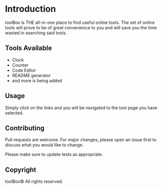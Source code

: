 # Introduction

toolBox is THE all-in-one place to find useful online tools. The set of online tools will prove to be of great convenience to you and will save you the time wasted in searching said tools.

## Tools Available
- Clock
- Counter
- Code Editor
- README generator
- and more is being added

## Usage

Simply click on the links and you will be navigated to the tool page you have selected.

## Contributing

Pull requests are welcome. For major changes, please open an issue first
to discuss what you would like to change.

Please make sure to update tests as appropriate.

## Copyright
toolBox©  All rights reserved.